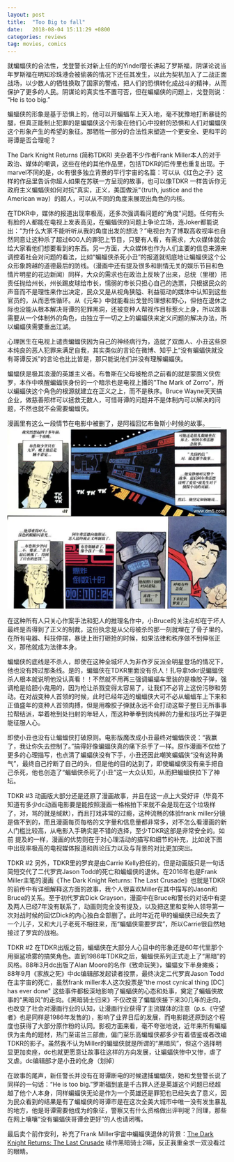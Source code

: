 ```yaml
---
layout: post
title:  "Too Big to fall"
date:   2018-08-04 15:11:29 +0800
categories: reviews
tag: movies, comics
---
```

就蝙蝠侠的合法性，戈登警长对新上任的的Yindel警长讲起了罗斯福，阴谋论说当年罗斯福在明知珍珠港会被偷袭的情况下还任其发生，以此为契机加入了二战正面战场，以少数人的牺牲换取了国家的警戒，把人们的恐惧转化成战斗的精神，从而保护了更多的人民。阴谋论的真实性不置可否，但在蝙蝠侠的问题上，戈登则说： “He is too big.”

蝙蝠侠的形象是基于恐惧上的，他可以开蝙蝠车上天入地，毫不犹豫地打断暴徒的腿，但真正能制止犯罪的是蝙蝠侠这个形象在他们心中投射的恐惧和人们对蝙蝠侠这个形象产生的希望的象征。那牺牲一部分的合法性来塑造一个更安全、更和平的哥谭是否合理呢？

The Dark Knight Returns (简称TDKR) 夹杂着不少作者Frank Miller本人的对于政治、媒体的嘲讽，这些在他的其他作品里，包括TDKR的后传里也重复出现。于marvel不同的是，dc有很多独立背景的平行宇宙的名篇：可以从《红色之子》这样的作品里告诉你超人如果在苏联一方呈现的故事，也可以像TDKR 一样告诉你无政府主义蝙蝠侠如何对抗“真实，正义，美国做派“（truth, justice and the American way）的超人，可以从不同的角度来展现出角色的内核。

在TDKR中，媒体的报道出现率极高，还多次强调看问题的“角度”问题。任何有头有脸的人都能在电视上发表高见，在蝙蝠侠的问题上争论立场，连Joker都能说出：“为什么大家不能听听从我的角度出发的想法？”电视台为了博取高收视率也自然同意让这种杀了超过600人的罪犯上节目，只要有人看，有需求，大众媒体就会给大家看他们想要看到的东西。另一方面，大众媒体也作为人们主要的信息来源来调控着社会对问题的看法，比如“蝙蝠侠杀死小丑”的报道就彻底地让蝙蝠侠这个公众形象跨越的道德最后的防线。（漫画中还有提及很多和剧情无关的娱乐节目和色情片明星的花边新闻）同样，大众的需求也在政治上反映了出来，总统（里根）把责任抛给州长，州长踢皮球给市长，懦弱的市长只担心自己的选票，只根据民众的声音而不是理性来作出决定，民众又是从视角狭隘、利益驱动的媒体中认知到这些官员的，从而恶性循环。从《元年》中就能看出戈登的理想和野心，但他在退休之际也没能从根本解决哥谭的犯罪黑洞，还被变种人帮视作目标惹火上身，所以故事需要从一个体制外的角色，由独立于一切之上的蝙蝠侠来定义问题的解决办法，所以蝙蝠侠需要重出江湖。

心理医生在电视上谴责蝙蝠侠因为自己的神经病行为，造就了双面人、小丑这些原本纯良的恶人犯罪来满足自我，其实类似的言论在微博、知乎上“没有蝙蝠侠就没有哥谭反派”的言论也比比皆是，那只能说他们并没有理解蝙蝠侠。

蝙蝠侠是极其浪漫的英雄主义者。布鲁斯在父母被枪杀之前看的就是蒙面义侠佐罗，本作中唤醒蝙蝠侠身份的一个暗示也是电视上播的”The Mark of Zorro”，所以蝙蝠侠这个角色的根源就建立在正义之上，而不是秩序。Bruce Wayne天天搞企业，做慈善照样可以拯救无数人，可惜哥谭的问题并不是体制内可以解决的问题，不然也就不会需要蝙蝠侠。

漫画里有这么一段情节在电影中被删了，是阿福回忆布鲁斯小时候的故事。
![TDKR#4](/assets/tdkr1.webp)

在这种所有人只关心作案手法和犯人的推理名作中，小Bruce的关注点却在于坏人最终是否得到了正义的制裁，这份执念是从父母被杀的那一刻就埋在了骨子里的。在所有电器、科技停摆，暴徒上街打砸抢的时候，如果法律和秩序做不到伸张正义，那他就成为法律本身。

蝙蝠侠的底线是不杀人，即使在这种全城坏人为非作歹反派全明星登场的情况下，他也没有跨过那条线。是的，蝙蝠侠在TDKR里面没有杀人！扎导拿tdkr说蝙蝠侠杀人根本就说明他没认真看！！不然就不用再三强调蝙蝠车里装的是橡胶子弹，强调枪是给胆小鬼用的，因为枪让杀戮变得太容易了，让我们不必背上这份污秽和劳动。在对战变种人首领的时候，此时已经年迈的蝙蝠侠大可不必从蝙蝠车上下来和正值盛年的变种人首领肉搏，但是用橡胶子弹就永远不会打动这帮子整日无所事事拉帮结派，举着枪到处扫射的年轻人，而这种拳拳到肉纯粹的力量和技巧比子弹更能征服人心。

即使小丑也没有让蝙蝠侠打破原则。电影版魔改成小丑最终对蝙蝠侠说：“我赢了，我让你失去控制了。”搞得好像蝙蝠侠真的痛下杀手了一样。原作漫画不仅给了更多的心理描写，也点清了蝙蝠侠没有下手，小丑还因此嘲笑蝙蝠侠“没有这种勇气”，最终自己拧断了自己的头，但是他的目的达到了，即使蝙蝠侠没有亲手把自己杀死，他也创造了“蝙蝠侠杀死了小丑”这一大众认知，从而把蝙蝠侠拉下了神坛。


TDKR #3
动画版大部分还是还原了漫画故事，并且在这一点上大受好评（毕竟不知道有多少dc动画电影要是能按照漫画一格格拍下来就不会是现在这个垃圾样了，对，骂的就是缄默），而且打戏非常的过瘾，这种流畅的体验frank miller分镜是做不到的，而且漫画每页每格的文字量和信息量都非常多，对不怎么看漫画的新人门槛比较高，从电影入手确实是不错的选择，至少TDKR这部是非常安全的。如前  提及的一样，漫画的优势则在于对心理活动的描写和细节的补充，比如说下图中出现率极高的电视媒体报道和舆论压力以及与背景的对比更加突出。


TDKR #2
另外，TDKR里的罗宾是由Carrie Kelly担任的，但是动画版只是一句话简短交代了二代罗宾Jason Todd的死亡和蝙蝠侠的退休。在2016年也是Frank Miller主笔的漫画《The Dark Knight Returns: The Last Crusade》也就是TDKR的前传中有详细解释这方面的故事，我个人很喜欢Miller在其中描写的Jason和Bruce的关系。至于初代罗宾Dick Grayson，漫画中在Bruce和警长的对话中有提及两人已经7年没有联系了，动画则完全没有提及，以及把这里和变种人领导第一次对战时候的回忆Dick的内心独白全部删了。此时年近花甲的蝙蝠侠已经失去了一个儿子，又和大儿子老死不相往来，而“蝙蝠侠需要罗宾”，所以Carrie很自然地接过了罗宾的战袍。


TDKR #2
在TDKR出版之前，蝙蝠侠在大部分人心目中的形象还是60年代里那个用驱鲨喷雾的搞笑角色。直到1986年TDKR之后，蝙蝠侠系列正式走上了“黑暗”的风格。88年3月dc出版了Alan Moore的名作《致命玩笑》，蝙蝠女下半身瘫痪；88年9月《家族之死》中dc编辑部发起读者投票，最终决定二代罗宾Jason Todd在主宇宙的死亡，虽然frank miller本人这次投票是”the most cynical thing [DC] has ever done" 这些事件都极深地影响了蝙蝠侠的心态和处事，奠定了蝙蝠侠故事的“黑暗风”的走向。《黑暗骑士归来》不仅改变了蝙蝠侠接下来30几年的走向，也改变了社会对漫画行业的认知，让漫画行业获得了主流媒体的注意（p.s.《守望者》也是同样是1986年发售的），影响了业界日后的发展，而电影能还原到这个程度也获得了大部分原作粉的认同。影视方面来看，毫不夸张地说，近年来所有蝙蝠侠为主角的题材，热门至诺兰三部曲，偏门至乐高蝙蝠侠都多少有着借鉴或者改编TDKR的影子。虽然我不认为Miller的蝙蝠侠就是所谓的“黑暗风”，但这个选择明显更加卖座，dc也就更愿意让故事往这样的方向发展，让蝙蝠侠惨中又惨，虐了又虐。dc编辑部才是小丑的化身（划掉）

在故事的尾声，新任警长并没有在哥谭断电的时候逮捕蝙蝠侠，她和戈登警长说了同样的一句话：“He is too big.”罗斯福到底是千古罪人还是英雄这个问题已经超越了他个人本身，同样蝙蝠侠无论是作为一个英雄还是罪犯也已经失去了意义，因为民众看到的结果是有了蝙蝠侠的哥谭市是在这次全美大城市中唯一没有发生暴乱的地方，他是哥谭需要他成为的象征，警察又有什么资格做出评判呢？同理，那些在网上嚷嚷“没有蝙蝠侠哥谭会更好”的人也请闭嘴。

最后卖个前作安利，补充了Frank Miller宇宙中蝙蝠侠退休的背景：[The Dark Knight Returns: The Last Crusade](https://book.douban.com/subject/26760607/)
续作黑暗骑士2嘛，反正我重金求一双没看过的眼睛。
